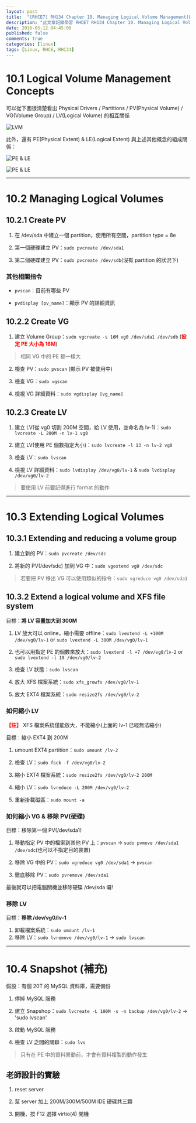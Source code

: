 ```yaml
---
layout: post
title:  "[RHCE7] RH134 Chapter 10. Managing Logical Volume Management(LVM) Storage 學習筆記"
description: "此文章記錄學習 RHCE7 RH134 Chapter 10. Managing Logical Volume Management(LVM) Storage 留下的內容"
date: 2016-05-12 04:45:00
published: false
comments: true
categories: [linux]
tags: [Linux, RHCE, RH134]
---
```


10.1 Logical Volume Management Concepts
=======================================

可以從下圖很清楚看出 Physical Drivers / Partitions / PV(Physical Volume) / VG(Volume Group) / LV(Logical Volume) 的相互關係

![LVM](http://mo.morsi.org/blog/files/lvm1.png)

此外，還有 PE(Physical Extent) & LE(Logical Extent) 與上述其他概念的組成關係：

![PE & LE](http://s3.51cto.com/wyfs02/M00/72/35/wKioL1XetQ7wtmzfAAJ6MCQFC90143.jpg)

![PE & LE](http://www.linux-tips-and-tricks.de/images/stories/lvm.jpg)

----------------------------------------------------------------

10.2 Managing Logical Volumes
=============================

## 10.2.1 Create PV

1. 在 /dev/sda 中建立一個 partition，使用所有空間，partition type = 8e

2. 第一個硬碟建立 PV：`sudo pvcreate /dev/sda1`

3. 第二個硬碟建立 PV：`sudo pvcreate /dev/sdb`(沒有 partition 的狀況下)

### 其他相關指令

- `pvscan`：目前有哪些 PV

- `pvdisplay [pv_name]`：顯示 PV 的詳細資訊


## 10.2.2 Create VG

1. 建立 Volume Group：`sudo vgcreate -s 16M vg0 /dev/sda1 /dev/sdb` (**<font color='red'>設定 PE 大小為 16M</font>**)
> 相同 VG 中的 PE 都一樣大

2. 檢查 PV：`sudo pvscan` (顯示 PV 被使用中)

3. 檢查 VG：`sudo vgscan`

4. 檢視 VG 詳細資料：`sudo vgdisplay [vg_name]`

## 10.2.3 Create LV

1. 建立 LV(從 vg0 切割 200M 空間，給 LV 使用，並命名為 lv-1)：`sudo lvcreate -L 200M -n lv-1 vg0`

2. 建立 LV(使用 PE 個數指定大小)：`sudo lvcreate -l 13 -n lv-2 vg0`

3. 檢查 LV：`sudo lvscan`

4. 檢視 LV 詳細資料：`sudo lvdisplay /dev/vg0/lv-1` & `sudo lvdisplay /dev/vg0/lv-2`

> 要使用 LV 前要記得進行 format 的動作

----------------------------------------------------------------

10.3 Extending Logical Volumes
==============================

## 10.3.1 Extending and reducing a volume group

1. 建立新的 PV：`sudo pvcreate /dev/sdc`

2. 將新的 PV(/dev/sdc) 加到 VG 中：`sudo vgextend vg0 /dev/sdc`

> 若要把 PV 移出 VG 可以使用類似的指令：`sudo vgreduce vg0 /dev/sda1`

## 10.3.2 Extend a logical volume and XFS file system

目標：**將 LV 容量加大到 300M**

1. LV 放大可以 online，縮小需要 offline：`sudo lvextend -L +100M /dev/vg0/lv-1` or `sudo lvextend -L 300M /dev/vg0/lv-1`

2. 也可以用指定 PE 的個數來放大：`sudo lvextend -l +7 /dev/vg0/lv-2` or `sudo lvextend -l 19 /dev/vg0/lv-2`

3. 檢查 LV 狀態：`sudo lvscan`

4. 放大 XFS 檔案系統：`sudo xfs_growfs /dev/vg0/lv-1`

5. 放大 EXT4 檔案系統：`sudo resize2fs /dev/vg0/lv-2`

### 如何縮小 LV

**<font color='red'>【註】</font>** XFS 檔案系統僅能放大，不能縮小(上面的 lv-1 已經無法縮小)

目標：縮小 EXT4 到 200M

1. umount EXT4 partition：`sudo umount /lv-2`

2. 檢查 LV：`sudo fsck -f /dev/vg0/lv-2`

3. 縮小 EXT4 檔案系統：`sudo resize2fs /dev/vg0/lv-2 200M`

4. 縮小 LV：`sudo lvreduce -L 200M /dev/vg0/lv-2`

5. 重新掛載磁區：`sudo mount -a`

### 如何縮小 VG & 移除 PV(硬碟)

目標：移除第一個 PV(/dev/sda1)

1. 移動指定 PV 中的檔案到其他 PV 上：`pvscan` -> `sudo pvmove /dev/sda1 /dev/sdc`(也可以不指定目的裝置)

2. 移除 VG 中的 PV：`sudo vgreduce vg0 /dev/sda1` -> `pvscan`

3. 徹底移除 PV：`sudo pvremove /dev/sda1`

最後就可以把電腦關機並移除硬碟 /dev/sda 囉!


### 移除 LV

目標：**移除 /dev/vg0/lv-1**

1. 卸載檔案系統：`sudo umount /lv-1`
2. 移除 LV：`sudo lvremove /dev/vg0/lv-1` -> `sudo lvscan`

----------------------------------------------------------------

10.4 Snapshot (補充)
====================

假設：有個 20T 的 MySQL 資料庫，需要備份

1. 停掉 MySQL 服務

2. 建立 Snapshop：`sudo lvcreate -L 100M -s -n backup /dev/vg0/lv-2` -> 'sudo lvscan'

3. 啟動 MySQL 服務

4. 檢查 LV 之間的關聯：`sudo lvs`

> 只有在 PE 中的資料異動前，才會有資料複製的動作發生

## 老師設計的實驗

1. reset server

2. 幫 server 加上 200M/300M/500M IDE 硬碟共三顆

3. 開機，按 F12 選擇 virtio(4) 開機
